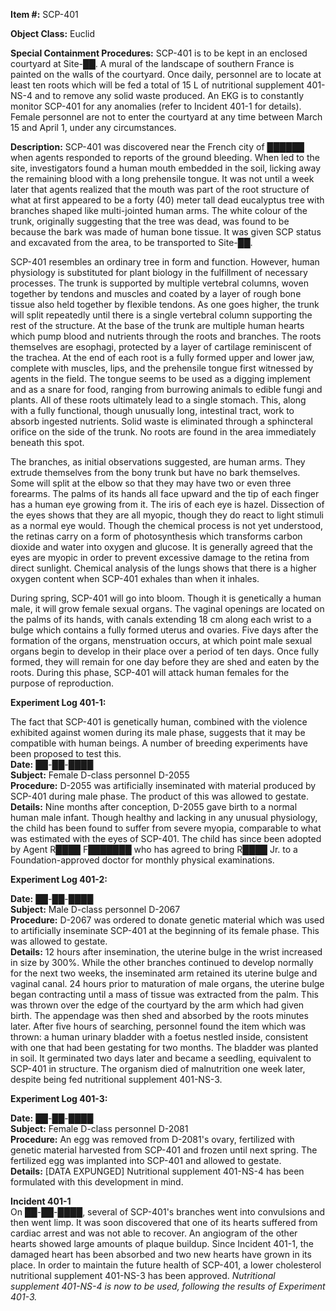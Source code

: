 **Item #:** SCP-401

**Object Class:** Euclid

**Special Containment Procedures:** SCP-401 is to be kept in an enclosed courtyard at Site-██. A mural of the landscape of southern France is painted on the walls of the courtyard. Once daily, personnel are to locate at least ten roots which will be fed a total of 15 L of nutritional supplement 401-NS-4 and to remove any solid waste produced. An EKG is to constantly monitor SCP-401 for any anomalies (refer to Incident 401-1 for details). Female personnel are not to enter the courtyard at any time between March 15 and April 1, under any circumstances.

**Description:** SCP-401 was discovered near the French city of ██████ when agents responded to reports of the ground bleeding. When led to the site, investigators found a human mouth embedded in the soil, licking away the remaining blood with a long prehensile tongue. It was not until a week later that agents realized that the mouth was part of the root structure of what at first appeared to be a forty (40) meter tall dead eucalyptus tree with branches shaped like multi-jointed human arms. The white colour of the trunk, originally suggesting that the tree was dead, was found to be because the bark was made of human bone tissue. It was given SCP status and excavated from the area, to be transported to Site-██.

SCP-401 resembles an ordinary tree in form and function. However, human physiology is substituted for plant biology in the fulfillment of necessary processes. The trunk is supported by multiple vertebral columns, woven together by tendons and muscles and coated by a layer of rough bone tissue also held together by flexible tendons. As one goes higher, the trunk will split repeatedly until there is a single vertebral column supporting the rest of the structure. At the base of the trunk are multiple human hearts which pump blood and nutrients through the roots and branches. The roots themselves are esophagi, protected by a layer of cartilage reminiscent of the trachea. At the end of each root is a fully formed upper and lower jaw, complete with muscles, lips, and the prehensile tongue first witnessed by agents in the field. The tongue seems to be used as a digging implement and as a snare for food, ranging from burrowing animals to edible fungi and plants. All of these roots ultimately lead to a single stomach. This, along with a fully functional, though unusually long, intestinal tract, work to absorb ingested nutrients. Solid waste is eliminated through a sphincteral orifice on the side of the trunk. No roots are found in the area immediately beneath this spot.

The branches, as initial observations suggested, are human arms. They extrude themselves from the bony trunk but have no bark themselves. Some will split at the elbow so that they may have two or even three forearms. The palms of its hands all face upward and the tip of each finger has a human eye growing from it. The iris of each eye is hazel. Dissection of the eyes shows that they are all myopic, though they do react to light stimuli as a normal eye would. Though the chemical process is not yet understood, the retinas carry on a form of photosynthesis which transforms carbon dioxide and water into oxygen and glucose. It is generally agreed that the eyes are myopic in order to prevent excessive damage to the retina from direct sunlight. Chemical analysis of the lungs shows that there is a higher oxygen content when SCP-401 exhales than when it inhales.

During spring, SCP-401 will go into bloom. Though it is genetically a human male, it will grow female sexual organs. The vaginal openings are located on the palms of its hands, with canals extending 18 cm along each wrist to a bulge which contains a fully formed uterus and ovaries. Five days after the formation of the organs, menstruation occurs, at which point male sexual organs begin to develop in their place over a period of ten days. Once fully formed, they will remain for one day before they are shed and eaten by the roots. During this phase, SCP-401 will attack human females for the purpose of reproduction.

**Experiment Log 401-1:**

The fact that SCP-401 is genetically human, combined with the violence exhibited against women during its male phase, suggests that it may be compatible with human beings. A number of breeding experiments have been proposed to test this.  
**Date:** ██-██-████  
**Subject:** Female D-class personnel D-2055  
**Procedure:** D-2055 was artificially inseminated with material produced by SCP-401 during male phase. The product of this was allowed to gestate.  
**Details:** Nine months after conception, D-2055 gave birth to a normal human male infant. Though healthy and lacking in any unusual physiology, the child has been found to suffer from severe myopia, comparable to what was estimated with the eyes of SCP-401. The child has since been adopted by Agent R████ F███████ who has agreed to bring R████ Jr. to a Foundation-approved doctor for monthly physical examinations.

**Experiment Log 401-2:**

**Date:** ██-██-████  
**Subject:** Male D-class personnel D-2067  
**Procedure:** D-2067 was ordered to donate genetic material which was used to artificially inseminate SCP-401 at the beginning of its female phase. This was allowed to gestate.  
**Details:** 12 hours after insemination, the uterine bulge in the wrist increased in size by 300%. While the other branches continued to develop normally for the next two weeks, the inseminated arm retained its uterine bulge and vaginal canal. 24 hours prior to maturation of male organs, the uterine bulge began contracting until a mass of tissue was extracted from the palm. This was thrown over the edge of the courtyard by the arm which had given birth. The appendage was then shed and absorbed by the roots minutes later. After five hours of searching, personnel found the item which was thrown: a human urinary bladder with a foetus nestled inside, consistent with one that had been gestating for two months. The bladder was planted in soil. It germinated two days later and became a seedling, equivalent to SCP-401 in structure. The organism died of malnutrition one week later, despite being fed nutritional supplement 401-NS-3.

**Experiment Log 401-3:**

**Date:** ██-██-████  
**Subject:** Female D-class personnel D-2081  
**Procedure:** An egg was removed from D-2081's ovary, fertilized with genetic material harvested from SCP-401 and frozen until next spring. The fertilized egg was implanted into SCP-401 and allowed to gestate.  
**Details:** \[DATA EXPUNGED\] Nutritional supplement 401-NS-4 has been formulated with this development in mind.

**Incident 401-1**  
On ██-██-████, several of SCP-401's branches went into convulsions and then went limp. It was soon discovered that one of its hearts suffered from cardiac arrest and was not able to recover. An angiogram of the other hearts showed large amounts of plaque buildup. Since Incident 401-1, the damaged heart has been absorbed and two new hearts have grown in its place. In order to maintain the future health of SCP-401, a lower cholesterol nutritional supplement 401-NS-3 has been approved. _Nutritional supplement 401-NS-4 is now to be used, following the results of Experiment 401-3._